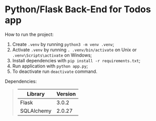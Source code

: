 # Python/Flask Back-End for Todos app

How to run the project:
1. Create `.venv` by  running `python3 -m venv .venv`;
2. Activate `.venv` by running `. .venv/bin/activate` on Unix or `.venv\Scripts\activate` on Windows;
3. Install dependencies with `pip install -r requirements.txt`;
4. Run application with `python app.py`;
5. To deactivate run `deactivate` command.

Dependencies:
> |   Library   |   Version   |
> |-------------|-------------|
> |    Flask    |    3.0.2    |
> | SQLAlchemy  |   2.0.27    |
